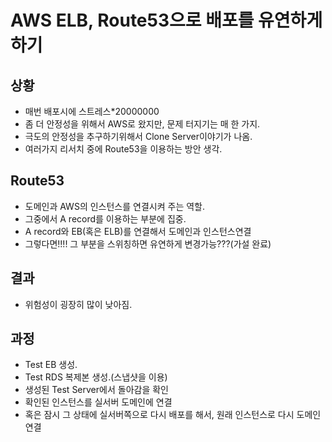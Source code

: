 # AWS ELB, Route53으로 배포를 유연하게 하기

## 상황

- 매번 배포시에 스트레스*20000000
- 좀 더 안정성을 위해서 AWS로 왔지만, 문제 터지기는 매 한 가지.
- 극도의 안정성을 추구하기위해서 Clone Server이야기가 나옴.
- 여러가지 리서치 중에 Route53을 이용하는 방안 생각.

## Route53

- 도메인과 AWS의 인스턴스를 연결시켜 주는 역할.
- 그중에서 A record를 이용하는 부분에 집중.
- A record와 EB(혹은 ELB)를 연결해서 도메인과 인스턴스연결
- 그렇다면!!!! 그 부분을 스위칭하면 유연하게 변경가능???(가설 완료)

## 결과

- 위험성이 굉장히 많이 낮아짐.

## 과정

- Test EB 생성.
- Test RDS 복제본 생성.(스냅샷을 이용)
- 생성된 Test Server에서 돌아감을 확인
- 확인된 인스턴스를 실서버 도메인에 연결
- 혹은 잠시 그 상태에 실서버쪽으로 다시 배포를 해서, 원래 인스턴스로 다시 도메인 연결
